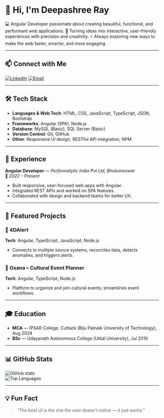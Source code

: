 # 👋 Hi, I'm Deepashree Ray

💻 Angular Developer passionate about creating beautiful, functional, and performant web applications.
🎯 Turning ideas into interactive, user-friendly experiences with precision and creativity.
⚡ Always exploring new ways to make the web faster, smarter, and more engaging.

---

## 📫 Connect with Me
[![LinkedIn](https://img.shields.io/badge/LinkedIn-blue?style=for-the-badge&logo=linkedin)](https://www.linkedin.com/in/deepashree-ray-b70196218/)
[![Email](https://img.shields.io/badge/Email-red?style=for-the-badge&logo=gmail&logoColor=white)](mailto:raydeepashree48@gmail.com)

---

## 🛠 Tech Stack
- **Languages & Web Tech**: HTML, CSS, JavaScript, TypeScript, JSON, Bootstrap  
- **Frameworks**: Angular (SPA), Node.js  
- **Database**: MySQL (Basic), SQL Server (Basic)  
- **Version Control**: Git, GitHub  
- **Other**: Responsive UI design, RESTful API integration, NPM

---

## 💼 Experience
**Angular Developer** — *Performalytic India Pvt Ltd, Bhubaneswar*  
📅 *2022 – Present*  
- Built responsive, user-focused web apps with Angular.  
- Integrated REST APIs and worked on SPA features.  
- Collaborated with design and backend teams for better UX.

---

## 📂 Featured Projects

### 🔹 4DAlert
**Tech**: Angular, TypeScript, JavaScript, Node.js  
- Connects to multiple source systems, reconciles data, detects anomalies, and triggers alerts.

### 🔹 Osana – Cultural Event Planner
**Tech**: Angular, TypeScript, Node.js  
- Platform to organize and join cultural events; streamlines event workflows.

---

## 🎓 Education
- **MCA** — IPSAR College, Cuttack (Biju Patnaik University of Technology), Aug 2024  
- **BSc** — Udayanath Autonomous College (Utkal University), Jul 2019

---

## 📊 GitHub Stats
![GitHub stats](https://github-readme-stats.vercel.app/api?username=DeepashreeRay&show_icons=true&theme=radical)  
![Top Languages](https://github-readme-stats.vercel.app/api/top-langs/?username=DeepashreeRay&layout=compact&theme=radical)

---

## 💡 Fun Fact
> "The best UI is the one the user doesn't notice — it just works."
